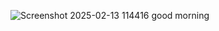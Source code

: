 
![Screenshot 2025-02-13 114416](https://github.com/user-attachments/assets/a6a68ca8-247c-400c-b5d5-9aa734fc2132)
good morning